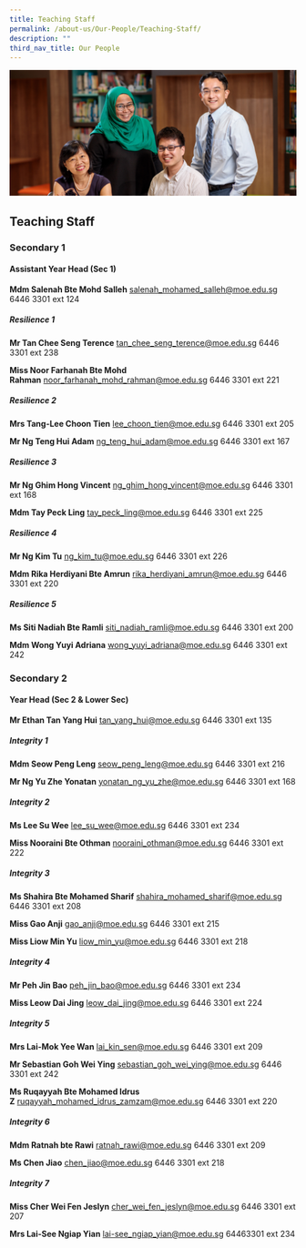 ```yaml
---
title: Teaching Staff
permalink: /about-us/Our-People/Teaching-Staff/
description: ""
third_nav_title: Our People
---
```

![](/images/OurPeople.jpg)

Teaching Staff
--------------

### Secondary 1

#### Assistant Year Head (Sec 1)

<b>Mdm Salenah Bte Mohd Salleh</b> salenah_mohamed_salleh@moe.edu.sg 6446 3301 ext 124


##### **Resilience 1**

<b>Mr Tan Chee Seng Terence</b> tan_chee_seng_terence@moe.edu.sg 6446 3301 ext 238

<b>Miss Noor Farhanah Bte Mohd Rahman</b> noor_farhanah_mohd_rahman@moe.edu.sg 
6446 3301 ext 221

##### **Resilience 2**

<b>Mrs Tang-Lee Choon Tien</b> lee_choon_tien@moe.edu.sg 6446 3301 ext 205

<b>Mr Ng Teng Hui Adam</b> ng_teng_hui_adam@moe.edu.sg 6446 3301 ext 167

##### **Resilience 3**


<b>Mr Ng Ghim Hong Vincent</b> ng_ghim_hong_vincent@moe.edu.sg 6446 3301 ext 168

<b>Mdm Tay Peck Ling</b> tay_peck_ling@moe.edu.sg 6446 3301 ext 225


##### **Resilience 4**

<b>Mr Ng Kim Tu</b> ng_kim_tu@moe.edu.sg 6446 3301 ext 226

<b>Mdm Rika Herdiyani Bte Amrun</b> rika_herdiyani_amrun@moe.edu.sg 6446 3301 ext 220


##### **Resilience 5**

<b>Ms Siti Nadiah Bte Ramli</b> siti_nadiah_ramli@moe.edu.sg 6446 3301 ext 200

<b>Mdm Wong Yuyi Adriana</b> wong_yuyi_adriana@moe.edu.sg 6446 3301 ext 242

### Secondary 2

#### Year Head (Sec 2 & Lower Sec)

<b>Mr Ethan Tan Yang Hui</b> tan_yang_hui@moe.edu.sg 6446 3301 ext 135

##### **Integrity 1**

<b>Mdm Seow Peng Leng</b> seow_peng_leng@moe.edu.sg 6446 3301 ext 216

<b>Mr Ng Yu Zhe Yonatan</b> yonatan_ng_yu_zhe@moe.edu.sg 6446 3301 ext 168

##### **Integrity 2**

<b>Ms Lee Su Wee</b> lee_su_wee@moe.edu.sg 6446 3301 ext 234

<b>Miss Nooraini Bte Othman</b> nooraini_othman@moe.edu.sg 6446 3301 ext 222


##### **Integrity 3**

<b>Ms Shahira Bte Mohamed Sharif</b> shahira_mohamed_sharif@moe.edu.sg 6446 3301 ext 208

<b>Miss Gao Anji</b> gao_anji@moe.edu.sg 6446 3301 ext 215

<b>Miss Liow Min Yu</b> liow_min_yu@moe.edu.sg 6446 3301 ext 218


##### **Integrity 4**

<b>Mr Peh Jin Bao</b> peh_jin_bao@moe.edu.sg 6446 3301 ext 234

<b>Miss Leow Dai Jing</b> leow_dai_jing@moe.edu.sg 6446 3301 ext 224


##### **Integrity 5**

<b>Mrs Lai-Mok Yee Wan</b> lai_kin_sen@moe.edu.sg 6446 3301 ext 209

<b>Mr Sebastian Goh Wei Ying</b> sebastian_goh_wei_ying@moe.edu.sg 6446 3301 ext 242

<b>Ms Ruqayyah Bte Mohamed Idrus Z</b> ruqayyah_mohamed_idrus_zamzam@moe.edu.sg 6446 3301 ext 220

##### **Integrity 6**

<b>Mdm Ratnah bte Rawi</b> ratnah_rawi@moe.edu.sg 6446 3301 ext 209

<b>Ms Chen Jiao</b> chen_jiao@moe.edu.sg 6446 3301 ext 218


##### **Integrity 7**

<b>Miss Cher Wei Fen Jeslyn</b> cher_wei_fen_jeslyn@moe.edu.sg 6446 3301 ext 207

<b>Mrs Lai-See Ngiap Yian</b> lai-see_ngiap_yian@moe.edu.sg 64463301 ext 234